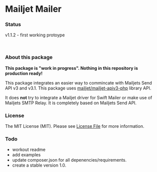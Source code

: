 # Mailjet Mailer

### Status

v1.1.2 - first working protoype

<br />

### About this package

**This package is "work in progress". Nothing in this repository is production ready!**

This package integrates an easier way to commincate with Mailjets
Send API v3 and v3.1. This package uses [mailjet/mailjet-apiv3-php](https://github.com/mailjet/mailjet-apiv3-php)
library API.

It does **not** try to integrate a Mailjet driver for Swift Mailer
or make use of Mailjets SMTP Relay. It is completely based on Mailjets
Send API.

### License

The MIT License (MIT). Please see [License File](https://github.com/wize-wiz/laravel-mailjet-mailer/blob/master/LICENSE.md) for more information.

### Todo
- workout readme
- add examples
- update composer.json for all depenencies/requirements.
- create a stable version 1.0.
